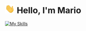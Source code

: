 # <img src="https://github.com/SatYu26/SatYu26/raw/master/Assets/Hi.gif" alt="handwave" width="32"/> Hello, I'm Mario
[![My Skills](https://skillicons.dev/icons?i=neovim,vscode,bash,arch,debian,unity,html,css,js,ts,nodejs,react,tailwind,rust,c,cs,python,git,docker&perline=6)](https://skillicons.dev)
